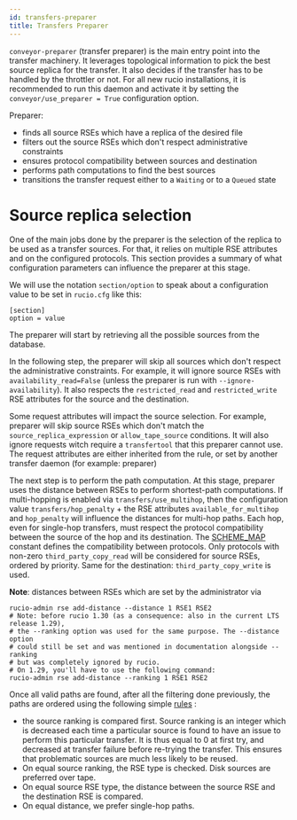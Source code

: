 ```yaml
---
id: transfers-preparer
title: Transfers Preparer
---
```


`conveyor-preparer` (transfer preparer) is the main entry point into the
transfer machinery. It leverages topological information to pick the best source
replica for the transfer. It also decides if the transfer has to be handled by
the throttler or not. For all new rucio installations, it is recommended to run
this daemon and activate it by setting the `conveyor/use_preparer = True`
configuration option.

Preparer:

- finds all source RSEs which have a replica of the desired file
- filters out the source RSEs which don't respect administrative constraints
- ensures protocol compatibility between sources and destination
- performs path computations to find the best sources
- transitions the transfer request either to a `Waiting` or to a `Queued` state

# Source replica selection

One of the main jobs done by the preparer is the selection of the replica
to be used as a transfer sources. For that, it relies on multiple RSE
attributes and on the configured protocols. This section provides a summary
of what configuration parameters can influence the preparer at this stage.

We will use the notation `section/option` to speak about a configuration
value to be set in `rucio.cfg` like this:

```text
[section]
option = value
```

The preparer will start by retrieving all the possible sources from the
database.

In the following step, the preparer will skip all sources which don't
respect the administrative constraints. For example, it will ignore source
RSEs with `availability_read=False` (unless the preparer is run with
`--ignore-availability`). It also respects the `restricted_read` and
`restricted_write` RSE attributes for the source and the destination.

Some request attributes will impact the source selection. For example, preparer
will skip source RSEs which don't match the `source_replica_expression` or
`allow_tape_source` conditions. It will also ignore requests witch require a
`transfertool` that this preparer cannot use. The request attributes are
either inherited from the rule, or set by another transfer daemon
(for example: preparer)

The next step is to perform the path computation. At this stage, preparer
uses the distance between RSEs to perform shortest-path computations. If
multi-hopping is enabled via `transfers/use_multihop`, then the configuration
value `transfers/hop_penalty` + the RSE attributes `available_for_multihop`
and `hop_penalty` will influence the distances for multi-hop paths.
Each hop, even for single-hop transfers, must respect the protocol
compatibility between the source of the hop and its destination. The
[SCHEME_MAP](https://github.com/rucio/rucio/blob/1b8ca368523d13fd11bc0b32c14528f2fcec778b/lib/rucio/common/constants.py#L48)
constant defines the compatibility between protocols. Only protocols with
non-zero `third_party_copy_read` will be considered for source RSEs, ordered
by priority. Same for the destination: `third_party_copy_write` is used.

**Note**: distances between RSEs which are set by the administrator via

```shell
rucio-admin rse add-distance --distance 1 RSE1 RSE2
# Note: before rucio 1.30 (as a consequence: also in the current LTS release 1.29),
# the --ranking option was used for the same purpose. The --distance option
# could still be set and was mentioned in documentation alongside --ranking
# but was completely ignored by rucio.
# On 1.29, you'll have to use the following command:
rucio-admin rse add-distance --ranking 1 RSE1 RSE2
```

Once all valid paths are found, after all the filtering done previously,
the paths are ordered using the following simple
[rules](https://github.com/rucio/rucio/blob/608c9b1dc834f07396cc49dfcbc3daa613b61d56/lib/rucio/core/transfer.py#L905)
:

- the source ranking is compared first. Source ranking is an integer which is
  decreased each time a particular source is found to have an issue to perform
  this particular transfer. It is thus equal to 0 at first try, and decreased
  at transfer failure before re-trying the transfer. This ensures that
  problematic sources are much less likely to be reused.
- On equal source ranking, the RSE type is checked. Disk sources are preferred
  over tape.
- On equal source RSE type, the distance between the source RSE and the
  destination RSE is compared.
- On equal distance, we prefer single-hop paths.
